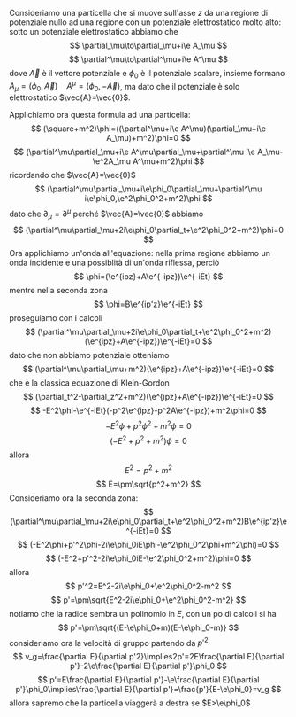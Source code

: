 Consideriamo una particella che si muove sull'asse $z$ da una regione di potenziale nullo ad una regione con un potenziale elettrostatico molto alto:
sotto un potenziale elettrostatico abbiamo che
$$
\partial_\mu\to\partial_\mu+i\e A_\mu
$$
$$
\partial^\mu\to\partial^\mu+i\e A^\mu
$$
dove $\vec{A}$ è il vettore potenziale e $\phi_0$ è il potenziale scalare, insieme formano $A_\mu=(\phi_0,\vec{A})\quad A^\mu=(\phi_0,-\vec{A})$, ma dato che il potenziale è solo elettrostatico $\vec{A}=\vec{0}$.

Applichiamo ora questa formula ad una particella:
$$
(\square+m^2)\phi=((\partial^\mu+i\e A^\mu)(\partial_\mu+i\e A_\mu)+m^2)\phi=0
$$
$$
(\partial^\mu\partial_\mu+i\e A^\mu\partial_\mu+\partial^\mu i\e A_\mu-\e^2A_\mu A^\mu+m^2)\phi
$$
ricordando che $\vec{A}=\vec{0}$
$$
(\partial^\mu\partial_\mu+i\e\phi_0\partial_\mu+\partial^\mu i\e\phi_0,\e^2\phi_0^2+m^2)\phi
$$
dato che $\partial_\mu=\partial^\mu$ perché $\vec{A}=\vec{0}$ abbiamo
$$
(\partial^\mu\partial_\mu+2i\e\phi_0\partial_t+\e^2\phi_0^2+m^2)\phi=0
$$
Ora applichiamo un'onda all'equazione: nella prima regione abbiamo un onda incidente e una possiblità di un'onda riflessa, perciò
$$
\phi=(\e^{ipz}+A\e^{-ipz})\e^{-iEt}
$$
mentre nella seconda zona
$$
\phi=B\e^{ip'z}\e^{-iEt}
$$
proseguiamo con i calcoli
$$
(\partial^\mu\partial_\mu+2i\e\phi_0\partial_t+\e^2\phi_0^2+m^2)(\e^{ipz}+A\e^{-ipz})\e^{-iEt}=0
$$
dato che non abbiamo potenziale otteniamo
$$
(\partial^\mu\partial_\mu+m^2)(\e^{ipz}+A\e^{-ipz})\e^{-iEt}=0
$$
che è la classica equazione di Klein-Gordon
$$
(\partial_t^2-\partial_z^2+m^2)(\e^{ipz}+A\e^{-ipz})\e^{-iEt}=0
$$
$$
-E^2\phi-\e^{-iEt}(-p^2\e^{ipz}-p^2A\e^{-ipz})+m^2\phi=0
$$
$$
-E^2\phi+p^2\phi^2+m^2\phi=0
$$
$$
(-E^2+p^2+m^2)\phi=0
$$
allora
$$
E^2=p^2+m^2
$$
$$
E=\pm\sqrt{p^2+m^2}
$$
Consideriamo ora la seconda zona:
$$
(\partial^\mu\partial_\mu+2i\e\phi_0\partial_t+\e^2\phi_0^2+m^2)B\e^{ip'z}\e^{-iEt}=0
$$
$$
(-E^2\phi+p'^2\phi-2i\e\phi_0iE\phi-\e^2\phi_0^2\phi+m^2\phi)=0
$$
$$
(-E^2+p'^2-2i\e\phi_0iE-\e^2\phi_0^2+m^2)\phi=0
$$
allora
$$
p'^2=E^2-2i\e\phi_0+\e^2\phi_0^2-m^2
$$
$$
p'=\pm\sqrt{E^2-2i\e\phi_0+\e^2\phi_0^2-m^2}
$$
notiamo che la radice sembra un polinomio in $E$, con un po di calcoli si ha
$$
p'=\pm\sqrt{(E-\e\phi_0+m)(E-\e\phi_0-m)}
$$
consideriamo ora la velocità di gruppo partendo da $p'^2$
$$
v_g=\frac{\partial E}{\partial p'2}\implies2p'=2E\frac{\partial E}{\partial p'}-2\e\frac{\partial E}{\partial p'}\phi_0
$$
$$
p'=E\frac{\partial E}{\partial p'}-\e\frac{\partial E}{\partial p'}\phi_0\implies\frac{\partial E}{\partial p'}=\frac{p'}{E-\e\phi_0}=v_g
$$
allora sapremo che la particella viaggerà a destra se $E>\e\phi_0$